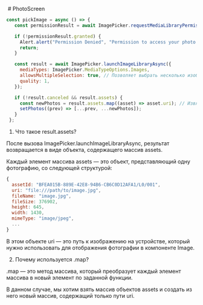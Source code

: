  # PhotoScreen 

 ```js
 const pickImage = async () => {
    const permissionResult = await ImagePicker.requestMediaLibraryPermissionsAsync();

    if (!permissionResult.granted) {
      Alert.alert("Permission Denied", "Permission to access your photo library is required!");
      return;
    }

    const result = await ImagePicker.launchImageLibraryAsync({
      mediaTypes: ImagePicker.MediaTypeOptions.Images,
      allowsMultipleSelection: true, // Позволяет выбрать несколько изображений (iOS 14+)
      quality: 1,
    });

    if (!result.canceled && result.assets) {
      const newPhotos = result.assets.map((asset) => asset.uri); // Извлекаем uri из массива assets
      setPhotos((prev) => [...prev, ...newPhotos]);
    }
  };
```

1. Что такое result.assets?

После вызова ImagePicker.launchImageLibraryAsync, результат возвращается в виде объекта, содержащего массив assets.

Каждый элемент массива assets — это объект, представляющий одну фотографию, со следующей структурой:

```js
{
  assetId: "BFEA015B-889E-42E8-94B6-CB6C0D12AFA1/L0/001",
  uri: "file:///path/to/image.jpg",
  fileName: "image.jpg",
  fileSize: 376902,
  height: 645,
  width: 1430,
  mimeType: "image/jpeg",
  ...
}
```

В этом объекте uri — это путь к изображению на устройстве,
который нужно использовать для отображения фотографии в компоненте Image.

2. Почему используется .map?
   
.map — это метод массива, который преобразует каждый элемент массива в новый элемент по заданной функции.

В данном случае, мы хотим взять массив объектов assets и создать из него новый массив, содержащий только пути uri.

